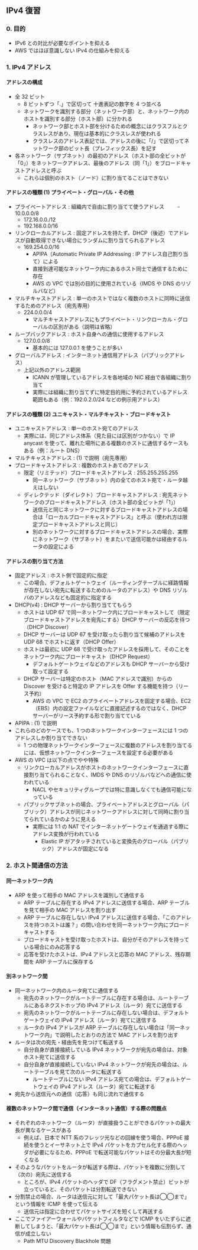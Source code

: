 ## IPv4 復習

### 0. 目的

- IPv6 との対比が必要なポイントを抑える
- AWS ではほぼ意識しない IPv4 の仕組みを抑える

### 1. IPv4 アドレス

#### アドレスの構成

- 全 32 ビット
  - 8 ビットずつ「.」で区切って 十進表記の数字を 4 つ並べる
  - ネットワークを識別する部分（ネットワーク部）と、ネットワーク内のホストを識別する部分（ホスト部）に分かれる
    - ネットワーク部とホスト部を分けるための概念にはクラスフルとクラスレスがあり、現在は基本的にクラスレスが使われる
    - クラスレスのアドレス表記では、アドレスの後に「/」で区切ってネットワーク部のビット長（プレフィックス長）を記す
- 各ネットワーク（サブネット）の最初のアドレス（ホスト部の全ビットが「0」）をネットワークアドレス、最後のアドレス（同「1」）をブロードキャストアドレスと呼ぶ
  - これらは個別のホスト（ノード）に割り当てることはできない

#### アドレスの種類 (1) プライベート・グローバル・その他

- プライベートアドレス : 組織内で自由に割り当てて使うアドレス
　　 - 10.0.0.0/8
  - 172.16.0.0./12
  - 192.168.0.0/16
- リンクローカルアドレス : 固定アドレスを持たず、DHCP（後述）でアドレスが自動取得できない場合にランダムに割り当てられるアドレス
  - 169.254.0.0/16
    - APIPA（Automatic Private IP Addressing : IP アドレス自己割り当て）による
    - 直接到達可能なネットワーク内にあるホスト同士で通信するために存在
    - AWS の VPC では別の目的に使用されている（IMDS や DNS のリゾルバなど）
- マルチキャストアドレス : 単一のホストではなく複数のホストに同時に送信するためのアドレス（宛先専用）
  - 224.0.0.0/4
    - マルチキャストアドレスにもプライベート・リンクローカル・グローバルの区別がある（説明は省略）
- ループバックアドレス : ホスト自身への通信に使用するアドレス
  - 127.0.0.0/8
    - 基本的には 127.0.0.1 を使うことが多い
- グローバルアドレス : インターネット通信用アドレス（パブリックアドレス）
  - 上記以外のアドレス範囲
    - ICANN が管理しているアドレスを各地域の NIC 経由で各組織に割り当て
    - 実際には組織に割り当てずに特定目的用に予約されているアドレス範囲もある（例：192.0.2.0/24 などの例示用アドレス）

#### アドレスの種類 (2) ユニキャスト・マルチキャスト・ブロードキャスト

- ユニキャストアドレス : 単一のホスト宛てのアドレス
  - 実際には、同じアドレス体系（見た目には区別がつかない）で IP anycast を使って、離れた場所にある複数のホストに通信するケースもある（例：ルート DNS）
- マルチキャストアドレス : (1) で説明（宛先専用）
- ブロードキャストアドレス : 複数のホストあてのアドレス
  - 限定（リミテッド）ブロードキャストアドレス : 255.255.255.255
    - 同一ネットワーク（サブネット）内の全てのホスト宛て・ルータ越えはしない
  - ディレクテッド（ダイレクト）ブロードキャストアドレス : 宛先ネットワークのブロードキャストアドレス（ホスト部の全ビットが「1」）
    - 送信元と同じネットワークに対するブロードキャストアドレスの場合は「ローカルブロードキャストアドレス」と呼ぶ（使われ方は限定ブロードキャストアドレスと同じ）
    - 別のネットワークに対するブロードキャストアドレスの場合、実際にネットワーク（サブネット）をまたいで送信可能かは経由するルータの設定による

#### アドレスの割り当て方法

- 固定アドレス : ホスト側で固定的に指定
  - この場合、デフォルトゲートウェイ（ルーティングテーブルに経路情報が存在しない宛先に転送するためのルータのアドレス）や DNS リゾルバのアドレスなども固定的に指定する
- DHCP(v4) : DHCP サーバーから割り当ててもらう
  - ホストは UDP 67 で同一ネットワーク内にブロードキャストして（限定ブロードキャストアドレスを宛先にする）DHCP サーバーの反応を待つ（DHCP Discover）
  - DHCP サーバーは UDP 67 を受け取ったら割り当て候補のアドレスを UDP 68 でホストに返す（DHCP Offer）
  - ホストは最初に UDP 68 で受け取ったアドレスを採用して、そのことをネットワーク内にブロードキャスト（DHCP Request）
    - デフォルトゲートウェイなどのアドレスも DHCP サーバーから受け取って設定する
  - DHCP サーバーは特定のホスト（MAC アドレスで識別）からの Discover を受けると特定の IP アドレスを Offer する機能を持つ（リース予約）
    - AWS の VPC で EC2 のプライベートアドレスを固定する場合、EC2（EBS）内の設定ファイルなどに直接記述するのではなく、DHCP サーバーがリース予約する形で割り当てている
- APIPA : (1) で説明
- これらのどのケースでも、1 つのネットワークインターフェースには 1 つのアドレスしか割り当てできない
  - 1 つの物理ネットワークインターフェースに複数のアドレスを割り当てるには、仮想ネットワークインターフェースを設定する必要がある
- AWS の VPC は以下の点でやや特殊
  - リンクローカルアドレスがホストのネットワークインターフェースに直接割り当てられることなく、IMDS や DNS のリゾルバなどへの通信に使われている
    - NACL やセキュリティグループでは特に意識しなくても通信可能になっている
  - パブリックサブネットの場合、プライベートアドレスとグローバル（パブリック）アドレスが同じネットワークアドレスに対して同時に割り当てられているかのように見える
    - 実際には 1:1 の NAT でインターネットゲートウェイを通過する際にアドレス変換が行われている
      - Elastic IP がアタッチされていると変換先のグローバル（パブリック）アドレスが固定になる

### 2. ホスト間通信の方法

#### 同一ネットワーク内

- ARP を使って相手の MAC アドレスを識別して通信する
  - ARP テーブルに存在する IPv4 アドレスに送信する場合、ARP テーブルを見て相手の MAC アドレスを割り出す 
  - ARP テーブルに存在しない IPv4 アドレスに送信する場合、「このアドレスを持つホストは誰？」の問い合わせを同一ネットワーク内にブロードキャストする
  - ブロードキャストを受け取ったホストは、自分がそのアドレスを持っている場合にのみ応答する
  - 応答を受けたホストは、IPv4 アドレスと応答の MAC アドレス、残存期間を ARP テーブルに保存する

#### 別ネットワーク間

- 同一ネットワーク内のルータ宛てに通信する
  - 宛先のネットワークがルートテーブルに存在する場合は、ルートテーブルにあるネクストホップの IPv4 アドレス（ルータ）宛てに送信する
  - 宛先のネットワークがルートテーブルに存在しない場合は、デフォルトゲートウェイの IPv4 アドレス（ルータ）宛てに送信する
  - ルータの IPv4 アドレスが ARP テーブルに存在しない場合は「同一ネットワーク内」で説明したとおりの方法で MAC アドレスを割り出す
- ルータは次の宛先・経由先を見つけて転送する
  - 自分自身が直接接続している IPv4 ネットワークが宛先の場合は、対象ホスト宛てに送信する
  - 自分自身が直接接続していない IPv4 ネットワークが宛先の場合は、ルートテーブルを見て次のルータに転送する
    - ルートテーブルにない IPv4 アドレス宛ての場合は、デフォルトゲートウェイの IPv4 アドレス（ルータ）宛てに転送する
- 宛先から送信元への通信（応答）も同じ流れで通信する

#### 複数のネットワーク間で通信（インターネット通信）する際の問題点

- それぞれのネットワーク（ルータ）が直接扱うことができるパケットの最大長が異なるケースがある
  - 例えば、日本で NTT 系のフレッツ光などの回線を使う場合、PPPoE 接続を使うとイーサネット上で IPv4 パケットをカプセル化する際のヘッダが必要になるため、PPPoE で転送可能なパケットはその分最大長が短くなる
- そのようなパケットをルータが転送する際は、パケットを複数に分割して（次の）宛先に送信する
  - ところが、IPv4 パケットのヘッダで DF（フラグメント禁止）ビットが立っていると、そのパケットは分割転送できない
- 分割禁止の場合、ルータは送信元に対して「最大パケット長は◯◯まで」という情報を ICMP を使って伝える
  - 送信元は指定に合わせてパケットサイズを短くして再送する
- ここでファイアーウォールやパケットフィルタなどで ICMP をいたずらに遮断してしまうと、「最大パケット長は◯◯まで」という情報も伝割らず、通信が成立しない
  - Path MTU Discovery Blackhole 問題
